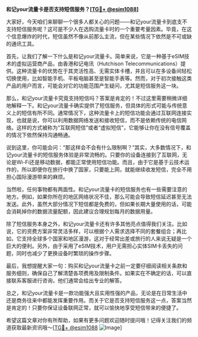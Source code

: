 **和记your流量卡是否支持短信服务？[[TG💪+ @esim1088](https://t.me/s/esim1088)]**

大家好，今天咱们来聊聊一个很多人都关心的问题——和记your流量卡到底支不支持短信服务呢？这可是不少人在选购流量卡时的一个重要考量因素。毕竟，在这个信息爆炸的时代，短信虽然不像从前那么主流，但在某些情况下依然是不可或缺的通讯工具。

首先，让我们了解一下什么是和记your流量卡。简单来说，它是一种基于eSIM技术的虚拟运营商产品，由香港和记电讯（Hutchison Telecommunications）提供。这种流量卡的优势在于其灵活性高、无需实体卡槽，并且可以在多设备间轻松切换使用，比如智能手机、平板电脑甚至是智能手表等。然而，对于初次接触这类产品的用户而言，可能会对它的功能范围产生疑问，尤其是短信服务这一块。

那么，和记your流量卡究竟支持短信吗？答案是肯定的！不过这里需要稍微详细地解释一下。和记your流量卡确实提供了短信服务，但具体的形式可能与传统意义上的短信有所不同。通常情况下，这种流量卡上的短信功能会通过互联网连接实现，也就是说，你可以利用数据网络发送和接收短信，而不是依赖传统的电信网络。这样的方式被称为“互联网短信”或者“虚拟短信”，它能够让你在没有信号覆盖的情况下依然保持沟通畅通。

说到这里，你可能会问：“那这样会不会有什么限制啊？”其实，大多数情况下，和记your流量卡的短信服务体验是非常流畅的。只要你的设备连接到了互联网，无论是Wi-Fi还是移动数据，都能正常使用短信功能。而且，由于它是基于云技术运作的，所以即便你在旅行中换了国家，只要能上网，就能继续收发短信，完全不用担心国际漫游带来的麻烦。

当然啦，任何事物都有两面性。和记your流量卡的短信服务也有一些需要注意的地方。例如，如果你所在的地区网络状况不佳，那么可能会导致短信延迟甚至无法发送。此外，虽然大部分情况下短信都是免费的，但如果长期大量使用的话，可能会消耗掉你的数据流量配额，因此建议合理规划每月的数据用量。

除了短信服务本身之外，和记your流量卡还有许多其他亮点值得我们关注。比如说，它的资费方案非常灵活多样，可以根据个人需求选择不同的套餐组合；再比如，它支持全球多个国家和地区漫游，这对于经常出差或旅行的人来说无疑是一个巨大的便利。另外，由于采用了eSIM技术，用户无需担心实体SIM卡丢失的问题，同时也减少了更换设备时繁琐的操作步骤。

最后，我想提醒大家一句：购买和记your流量卡之前一定要仔细阅读相关条款和服务细则，确保自己了解清楚各项费用及限制条件。如果实在不确定的话，可以直接联系客服进行咨询，他们通常会给出专业的解答。

总之，和记your流量卡是一款功能强大且实用性强的产品，无论是在日常生活中还是商务往来中都能发挥重要作用。而关于它是否支持短信服务这一点，答案当然是肯定的！只要你保证设备联网正常，就可以愉快地享受短信带来的便捷了。

希望这篇文章对你有所帮助，如果有更多问题欢迎随时提问哦！记得关注我们的频道获取最新资讯哦～[[TG💪+ @esim1088](https://t.me/s/esim1088) ![Image](https://i.postimg.cc/4NQfJmqS/Snipaste-2025-05-13-00-14-12.png)]